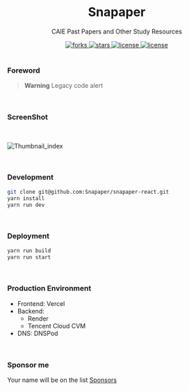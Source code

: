 <div align="center">
  <h1>Snapaper</h1>
  <p>CAIE Past Papers and Other Study Resources</p>
  <a href="https://github.com/Snapaper/snapaper-react/network/members">
    <img src="https://img.shields.io/github/forks/Snapaper/snapaper-react.svg" alt="forks">
  </a>

  <a href="https://github.com/Snapaper/snapaper-react/stargazers">
    <img src="https://img.shields.io/github/stars/Snapaper/snapaper-react.svg" alt="stars">
  </a>

  <a href="https://github.com/Snapaper/snapaper-react/blob/master/LICENSE">
    <img src="https://img.shields.io/github/license/Snapaper/snapaper-react.svg" alt="license">
  </a>

  <a href="https://travis-ci.com/Snapaper/snapaper-react">
    <img src="https://travis-ci.com/Snapaper/snapaper-react.svg?branch=master" alt="license">
  </a>
</div>


<br/>

### Foreword
> **Warning**
> Legacy code alert

<br/>

### ScreenShot
<br/>

![Thumbnail_index](https://i.loli.net/2020/05/04/i3dPmcohslFXgI9.png)

<br/>

### Development
```bash
git clone git@github.com:Snapaper/snapaper-react.git
yarn install
yarn run dev
```

<br/>

### Deployment
```bash
yarn run build
yarn run start
```

<br/>

### Production Environment
- Frontend: Vercel
- Backend:
  - Render
  - Tencent Cloud CVM
- DNS: DNSPod

<br/>

### Sponsor me
Your name will be on the list [Sponsors](https://www.ouorz.com/sponsor)
